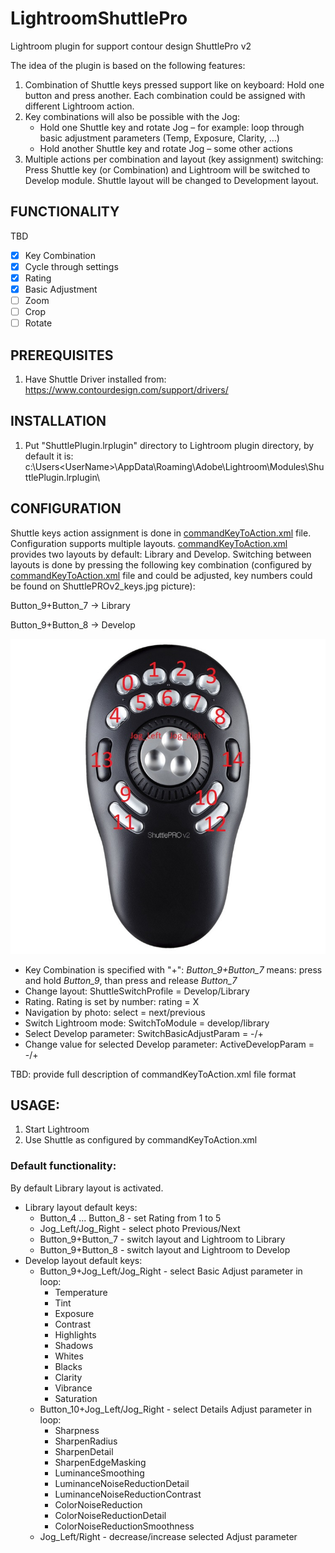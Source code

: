 # LightroomShuttlePro
Lightroom plugin for support contour design ShuttlePro v2

The idea of the plugin is based on the following features:
1. Combination of Shuttle keys pressed support like on keyboard: Hold one button and press another. Each combination could be assigned with different Lightroom action.
2. Key combinations will also be possible with the Jog:
   - Hold one Shuttle key and rotate Jog – for example: loop through basic adjustment parameters (Temp, Exposure, Clarity, …)
   - Hold another Shuttle key and rotate Jog – some other actions
3. Multiple actions per combination and layout (key assignment) switching:
Press Shuttle key (or Combination) and Lightroom will be switched to Develop module. Shuttle layout will be changed to Development layout.


## FUNCTIONALITY

TBD
- [x] Key Combination
- [x] Cycle through settings 
- [x] Rating
- [x] Basic Adjustment
- [ ] Zoom
- [ ] Crop
- [ ] Rotate

## PREREQUISITES
1. Have Shuttle Driver installed from: https://www.contourdesign.com/support/drivers/

## INSTALLATION

1. Put "ShuttlePlugin.lrplugin" directory to Lightroom plugin directory, by default it is: c:\Users\<UserName>\AppData\Roaming\Adobe\Lightroom\Modules\ShuttlePlugin.lrplugin\

## CONFIGURATION

Shuttle keys action assignment is done in [commandKeyToAction.xml](ShuttlePlugin.lrplugin/commandKeyToAction.xml) file.
Configuration supports multiple layouts. [commandKeyToAction.xml](ShuttlePlugin.lrplugin/commandKeyToAction.xml) provides two layouts by default: Library and Develop.
Switching between layouts is done by pressing the following key combination (configured by [commandKeyToAction.xml](ShuttlePlugin.lrplugin/commandKeyToAction.xml) file and could be adjusted, key numbers could be found on ShuttlePROv2_keys.jpg picture): 

Button_9+Button_7 -> Library

Button_9+Button_8 -> Develop

![Key numbers](./ShuttlePROv2_keys.jpg)


- Key Combination is specified with "+": *Button_9+Button_7* means: press and hold *Button_9*, than press and release *Button_7*
- Change layout: ShuttleSwitchProfile = Develop/Library
- Rating. Rating is set by number: rating = X
- Navigation by photo: select = next/previous
- Switch Lightroom mode: SwitchToModule = develop/library
- Select Develop parameter: SwitchBasicAdjustParam = -/+
- Change value for selected Develop parameter: ActiveDevelopParam = -/+

TBD: provide full description of commandKeyToAction.xml file format

## USAGE:

1. Start Lightroom
2. Use Shuttle as configured by commandKeyToAction.xml

### Default functionality:
By default Library layout is activated.
- Library layout default keys:
  - Button_4 ... Button_8 - set Rating from 1 to 5 
  - Jog_Left/Jog_Right - select photo Previous/Next
  - Button_9+Button_7 - switch layout and Lightroom to Library
  - Button_9+Button_8 - switch layout and Lightroom to Develop
- Develop layout default keys:
  - Button_9+Jog_Left/Jog_Right - select Basic Adjust parameter in loop:
    - Temperature
    - Tint
    - Exposure
    - Contrast
    - Highlights
    - Shadows
    - Whites
    - Blacks
    - Clarity
    - Vibrance
    - Saturation
  - Button_10+Jog_Left/Jog_Right - select Details Adjust parameter in loop:
    - Sharpness
    - SharpenRadius
    - SharpenDetail
    - SharpenEdgeMasking
    - LuminanceSmoothing
    - LuminanceNoiseReductionDetail
    - LuminanceNoiseReductionContrast
    - ColorNoiseReduction
    - ColorNoiseReductionDetail
    - ColorNoiseReductionSmoothness
  - Jog_Left/Right - decrease/increase selected Adjust parameter

